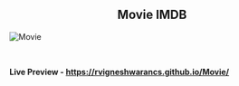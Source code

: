 <h2 align = "center">Movie IMDB</h2>

![Movie](https://user-images.githubusercontent.com/112814057/210301696-c5c5f6a7-660a-4c9b-9e07-deab793f8dfb.png)

<br>

**Live Preview - https://rvigneshwarancs.github.io/Movie/**
